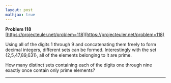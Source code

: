 ```yaml
---
layout: post
mathjax: true
---
```

**Problem 118**  
[https://projecteuler.net/problem=118](https://projecteuler.net/problem=118)

<p>Using all of the digits 1 through 9 and concatenating them freely to form decimal integers, different sets can be formed. Interestingly with the set {2,5,47,89,631}, all of the elements belonging to it are prime.</p>
<p>How many distinct sets containing each of the digits one through nine exactly once contain only prime elements?</p>

---
